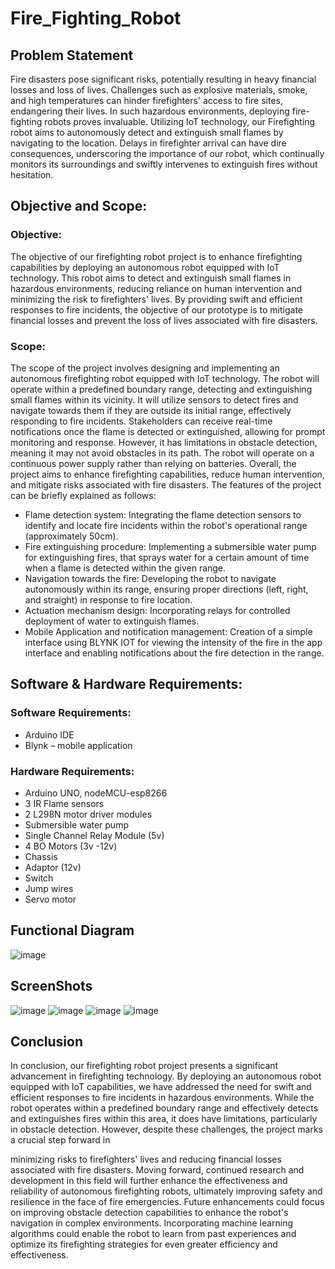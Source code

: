 # Fire_Fighting_Robot
## Problem Statement
Fire disasters pose significant risks, potentially resulting in heavy financial losses and 
loss of lives. Challenges such as explosive materials, smoke, and high temperatures can hinder 
firefighters' access to fire sites, endangering their lives. In such hazardous environments, 
deploying fire-fighting robots proves invaluable. Utilizing IoT technology, our Firefighting robot 
aims to autonomously detect and extinguish small flames by navigating to the location. Delays in 
firefighter arrival can have dire consequences, underscoring the importance of our robot, which 
continually monitors its surroundings and swiftly intervenes to extinguish fires without 
hesitation.

## Objective and Scope:
### Objective:
The objective of our firefighting robot project is to enhance firefighting capabilities by 
deploying an autonomous robot equipped with IoT technology. This robot aims to detect and 
extinguish small flames in hazardous environments, reducing reliance on human intervention and 
minimizing the risk to firefighters' lives. By providing swift and efficient responses to fire 
incidents, the objective of our prototype is to mitigate financial losses and prevent the loss of 
lives associated with fire disasters.
### Scope:
The scope of the project involves designing and implementing an autonomous 
firefighting robot equipped with IoT technology. The robot will operate within a predefined 
boundary range, detecting and extinguishing small flames within its vicinity. It will utilize 
sensors to detect fires and navigate towards them if they are outside its initial range, effectively 
responding to fire incidents. Stakeholders can receive real-time notifications once the flame is 
detected or extinguished, allowing for prompt monitoring and response. However, it has 
limitations in obstacle detection, meaning it may not avoid obstacles in its path. The robot will 
operate on a continuous power supply rather than relying on batteries. Overall, the project aims 
to enhance firefighting capabilities, reduce human intervention, and mitigate risks associated 
with fire disasters. The features of the project can be briefly explained as follows:
- Flame detection system: Integrating the flame detection sensors to identify and locate 
fire incidents within the robot's operational range (approximately 50cm).
- Fire extinguishing procedure: Implementing a submersible water pump for 
extinguishing fires, that sprays water for a certain amount of time when a flame is 
detected within the given range.
- Navigation towards the fire: Developing the robot to navigate autonomously within its 
range, ensuring proper directions (left, right, and straight) in response to fire location.
- Actuation mechanism design: Incorporating relays for controlled deployment of water 
to extinguish flames.
- Mobile Application and notification management: Creation of a simple interface using 
BLYNK IOT for viewing the intensity of the fire in the app interface and enabling 
notifications about the fire detection in the range.

## Software & Hardware Requirements:
### Software Requirements:
- Arduino IDE
- Blynk – mobile application 
### Hardware Requirements:
- Arduino UNO, nodeMCU-esp8266
- 3 IR Flame sensors
- 2 L298N motor driver modules
- Submersible water pump
- Single Channel Relay Module (5v)
- 4 BO Motors (3v -12v)
- Chassis
- Adaptor (12v)
- Switch
- Jump wires
- Servo motor

## Functional Diagram
![image](https://github.com/Gokula9965/Fire_Fighting_Robot/assets/86424600/4af38eff-3d66-4137-ac49-fb684283e812)

## ScreenShots
![image](https://github.com/Gokula9965/Fire_Fighting_Robot/assets/86424600/aa5a08af-d98a-46c1-a62d-0f4c34110327)
![image](https://github.com/Gokula9965/Fire_Fighting_Robot/assets/86424600/e1fa2158-2ab6-4e95-a787-42a3133d9169)
![image](https://github.com/Gokula9965/Fire_Fighting_Robot/assets/86424600/07f40dfc-0ea5-4ccd-8f8d-b5a75553f13f)
![image](https://github.com/Gokula9965/Fire_Fighting_Robot/assets/86424600/e6c90b3a-5371-4bc4-b2a0-9f73154c1ba5)

## Conclusion
In conclusion, our firefighting robot project presents a significant advancement in firefighting technology. By deploying an autonomous robot equipped with IoT capabilities, we have addressed the need for swift and efficient responses to fire incidents in hazardous environments. While the robot operates within a predefined boundary range and effectively detects and extinguishes fires within this area, it does have limitations, particularly in obstacle detection. However, despite these challenges, the project marks a crucial step forward in
 
minimizing risks to firefighters' lives and reducing financial losses associated with fire disasters. Moving forward, continued research and development in this field will further enhance the effectiveness and reliability of autonomous firefighting robots, ultimately improving safety and resilience in the face of fire emergencies.
Future enhancements could focus on improving obstacle detection capabilities to enhance the robot's navigation in complex environments. Incorporating machine learning algorithms could enable the robot to learn from past experiences and optimize its firefighting strategies for even greater efficiency and effectiveness.
